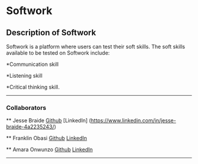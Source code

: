 # Softwork

## Description of Softwork
Softwork is a platform where users can test their soft skills. The soft skills available to be tested on Softwork include:  

*Communication skill   

*Listening skill   

*Critical thinking skill.   

***
### Collaborators 
** Jesse Braide [Github](https://github.com/Obelem)  [LinkedIn] (https://www.linkedin.com/in/jesse-braide-4a2235243/)   

** Franklin Obasi [Github](https://github.com/franklinobasy)   [LinkedIn](https://www.linkedin.com/in/franklinobasy/)   

** Amara Onwunzo [Github](https://github.com/amarapeace) [LinkedIn](https://www.linkedin.com/in/amara-onwunzo-peace/)     

***
####